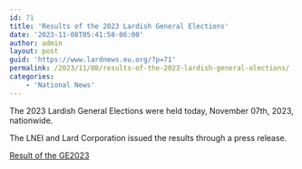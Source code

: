 ```yaml
---
id: 71
title: 'Results of the 2023 Lardish General Elections'
date: '2023-11-08T05:41:58-06:00'
author: admin
layout: post
guid: 'https://www.lardnews.eu.org/?p=71'
permalink: /2023/11/08/results-of-the-2023-lardish-general-elections/
categories:
    - 'National News'
---
```


The 2023 Lardish General Elections were held today, November 07th, 2023, nationwide.

The LNEI and Lard Corporation issued the results through a press release.

[Result of the GE2023](https://www.lardnews.eu.org/wp-content/uploads/2023/11/Result-of-the-GE2023.pdf)